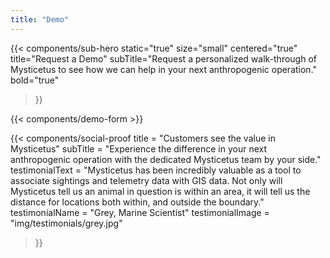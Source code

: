```yaml
---
title: "Demo"
---
```


{{< components/sub-hero
	static="true"
	size="small"
	centered="true"
	title="Request a Demo"
	subTitle="Request a personalized walk-through of Mysticetus to see how we can help in your next anthropogenic operation."
	bold="true"
>}}

{{< components/demo-form >}}

{{< components/social-proof 
	title = "Customers see the value in Mysticetus"
	subTitle = "Experience the difference in your next anthropogenic operation with the dedicated Mysticetus team by your side."
	testimonialText = "Mysticetus has been incredibly valuable as a tool to associate sightings and telemetry data with GIS data. Not only will Mysticetus tell us an animal in question is within an area, it will tell us the distance for locations both within, and outside the boundary."
	testimonialName = "Grey, Marine Scientist"
	testimonialImage = "img/testimonials/grey.jpg"
>}}
